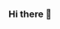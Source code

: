 ### Hi there 👋

<!--
**Abhiculous/Abhiculous** is a ✨ _special_ ✨ repository because its `README.md` (this file) appears on your GitHub profile.

Here are some ideas to get you started:

- 🔭 I’m currently looking for a job😊
- 🌱 I’m currently learning ASP.net and ASP.net MVC.
- 👯 I’m looking forward to do more projects.
- 💬 Ask me about ...
- 📫 How to reach me: mail:- aggarwalabhishek380@gmail.com and  if you have any query please dm on instagram:- https://instagram.com/19agg_abhi_?utm_medium=copy_link
- 😄 Pronouns: English and Hindi
- ⚡ Fun fact: Summer on Uranus last 21 years
-->
